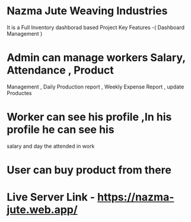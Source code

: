 # Nazma Jute Weaving Industries 
It is a Full Inventory dashborad based Project
Key Features -( Dashboard Management ) 
# Admin can manage workers Salary, Attendance , Product
Management , Daily Production report , Weekly
Expense Report , update Productes 
# Worker can see his profile ,In his profile he can see his
salary and day the attended in work
# User can buy product from there


# Live Server Link - https://nazma-jute.web.app/
